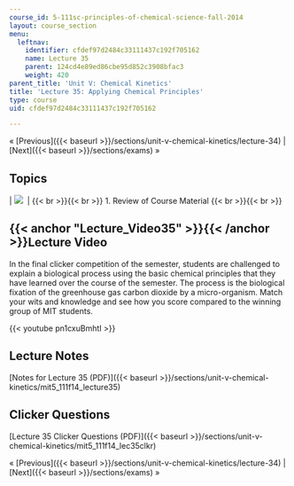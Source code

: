 ```yaml
---
course_id: 5-111sc-principles-of-chemical-science-fall-2014
layout: course_section
menu:
  leftnav:
    identifier: cfdef97d2484c33111437c192f705162
    name: Lecture 35
    parent: 124cd4e89ed86cbe95d852c3908bfac3
    weight: 420
parent_title: 'Unit V: Chemical Kinetics'
title: 'Lecture 35: Applying Chemical Principles'
type: course
uid: cfdef97d2484c33111437c192f705162

---
```


« [Previous]({{< baseurl >}}/sections/unit-v-chemical-kinetics/lecture-34) | [Next]({{< baseurl >}}/sections/exams) »

Topics
------

| ![](/coursemedia/5-111sc-principles-of-chemical-science-fall-2014/e6f283be288a8bf147c57e02f3d526d5_Lecture_35.jpg)  |  {{< br >}}{{< br >}} 1.  Review of Course Material {{< br >}}{{< br >}}  

{{< anchor "Lecture_Video35" >}}{{< /anchor >}}Lecture Video
------------------------------------------------------------

In the final clicker competition of the semester, students are challenged to explain a biological process using the basic chemical principles that they have learned over the course of the semester. The process is the biological fixation of the greenhouse gas carbon dioxide by a micro-organism. Match your wits and knowledge and see how you score compared to the winning group of MIT students.

{{< youtube pn1cxuBmhtI >}}

Lecture Notes
-------------

[Notes for Lecture 35 (PDF)]({{< baseurl >}}/sections/unit-v-chemical-kinetics/mit5_111f14_lecture35)

Clicker Questions
-----------------

[Lecture 35 Clicker Questions (PDF)]({{< baseurl >}}/sections/unit-v-chemical-kinetics/mit5_111f14_lec35clkr)

« [Previous]({{< baseurl >}}/sections/unit-v-chemical-kinetics/lecture-34) | [Next]({{< baseurl >}}/sections/exams) »